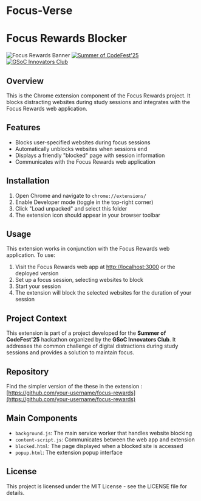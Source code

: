 # Focus-Verse
# Focus Rewards Blocker 
![Focus Rewards Banner](https://img.shields.io/badge/Focus%20Rewards-Productivity%20Tool-blue)
[![Summer of CodeFest'25](https://img.shields.io/badge/Summer%20of%20CodeFest'25-Hackathon-orange)](https://summerofcodefest.com)
[![GSoC Innovators Club](https://img.shields.io/badge/GSoC%20Innovators%20Club-Project-green)](https://gsoc-innovators.club)

## Overview

This is the Chrome extension component of the Focus Rewards project. It blocks distracting websites during study sessions and integrates with the Focus Rewards web application.

## Features

- Blocks user-specified websites during focus sessions
- Automatically unblocks websites when sessions end
- Displays a friendly "blocked" page with session information
- Communicates with the Focus Rewards web application

## Installation

1. Open Chrome and navigate to `chrome://extensions/`
2. Enable Developer mode (toggle in the top-right corner)
3. Click "Load unpacked" and select this folder
4. The extension icon should appear in your browser toolbar

## Usage

This extension works in conjunction with the Focus Rewards web application. To use:

1. Visit the Focus Rewards web app at [http://localhost:3000](http://localhost:3000) or the deployed version
2. Set up a focus session, selecting websites to block
3. Start your session
4. The extension will block the selected websites for the duration of your session

## Project Context

This extension is part of a project developed for the **Summer of CodeFest'25** hackathon organized by the **GSoC Innovators Club**. It addresses the common challenge of digital distractions during study sessions and provides a solution to maintain focus.

## Repository

Find the simpler version of the these in the extension : [https://github.com/your-username/focus-rewards](https://github.com/your-username/focus-rewards)

## Main Components

- `background.js`: The main service worker that handles website blocking
- `content-script.js`: Communicates between the web app and extension
- `blocked.html`: The page displayed when a blocked site is accessed
- `popup.html`: The extension popup interface

## License

This project is licensed under the MIT License - see the LICENSE file for details.
